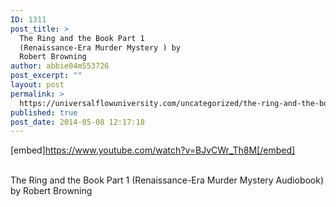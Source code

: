 ```yaml
---
ID: 1311
post_title: >
  The Ring and the Book Part 1
  (Renaissance-Era Murder Mystery ) by
  Robert Browning
author: abbie04m553726
post_excerpt: ""
layout: post
permalink: >
  https://universalflowuniversity.com/uncategorized/the-ring-and-the-book-part-1-renaissance-era-murder-mystery-by-robert-browning/
published: true
post_date: 2014-05-08 12:17:18
---
```

[embed]https://www.youtube.com/watch?v=BJvCWr_Th8M[/embed]</br></br>
<p>The Ring and the Book Part 1 (Renaissance-Era Murder Mystery Audiobook) by Robert Browning</p>